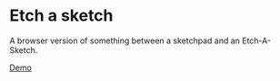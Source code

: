 # Etch a sketch

A browser version of something between a sketchpad and an Etch-A-Sketch.

[Demo](https://sabinaan.github.io/etch-a-sketch/)
